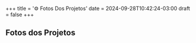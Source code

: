 +++
title = '⚙️ Fotos Dos Projetos'
date = 2024-09-28T10:42:24-03:00
draft = false
+++

## Fotos dos Projetos